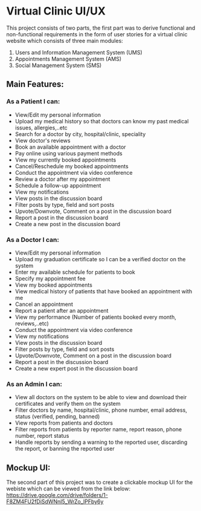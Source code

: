 # Virtual Clinic UI/UX
This project consists of two parts, the first part was to derive functional and non-functional requirements in the form of user stories for a virtual clinic website which consists of three main modules:
1. Users and Information Management System (UMS)
2. Appointments Management System (AMS)
3. Social Management System (SMS)

## Main Features:
### As a Patient I can:
- View/Edit my personal information
- Upload my medical history so that doctors can know my past medical issues, allergies,..etc
- Search for a doctor by city, hospital/clinic, speciality
- View doctor's reviews
- Book an available appointment with a doctor
- Pay online using various payment methods
- View my currently booked appointments
- Cancel/Reschedule my booked appointments
- Conduct the appointment via video conference
- Review a doctor after my appointment
- Schedule a follow-up appointment
- View my notifications
- View posts in the discussion board
- Filter posts by type, field and sort posts
- Upvote/Downvote, Comment on a post in the discussion board
- Report a post in the discussion board
- Create a new post in the discussion board

### As a Doctor I can:
- View/Edit my personal information
- Upload my graduation certificate so I can be a verified doctor on the system
- Enter my available schedule for patients to book
- Specify my appointment fee
- View my booked appointments
- View medical history of patients that have booked an appointment with me
- Cancel an appointment
- Report a patient after an appointment
- View my performance (Number of patients booked every month, reviews,..etc)
- Conduct the appointment via video conference
- View my notifications
- View posts in the discussion board
- Filter posts by type, field and sort posts
- Upvote/Downvote, Comment on a post in the discussion board
- Report a post in the discussion board
- Create a new expert post in the discussion board

### As an Admin I can:
- View all doctors on the system to be able to view and download their certificates and verify them on the system
- Filter doctors by name, hospital/clinic, phone number, email address, status (verified, pending, banned)
- View reports from patients and doctors
- Filter reports from patients by reporter name, report reason, phone number, report status
- Handle reports by sending a warning to the reported user, discarding the report, or banning the reported user

## Mockup UI:
The second part of this project was to create a clickable mockup UI for the webiste which can be viewed from the link below:
https://drive.google.com/drive/folders/1-F8ZM4FU2fDiSdWNnI5_WrZo_lPFby6y 
